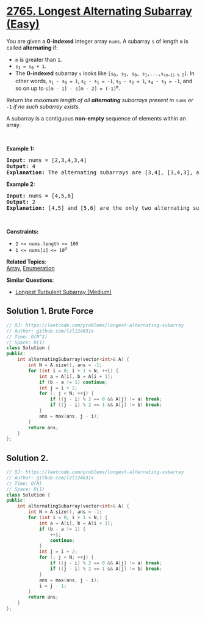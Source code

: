 # [2765. Longest Alternating Subarray (Easy)](https://leetcode.com/problems/longest-alternating-subarray)

<p>You are given a <strong>0-indexed</strong> integer array <code>nums</code>. A subarray <code>s</code> of length <code>m</code> is called <strong>alternating</strong> if:</p>
<ul>
	<li><code>m</code> is greater than <code>1</code>.</li>
	<li><code>s<sub>1</sub> = s<sub>0</sub> + 1</code>.</li>
	<li>The <strong>0-indexed</strong> subarray <code>s</code> looks like <code>[s<sub>0</sub>, s<sub>1</sub>, s<sub>0</sub>, s<sub>1</sub>,...,s<sub>(m-1) % 2</sub>]</code>. In other words, <code>s<sub>1</sub> - s<sub>0</sub> = 1</code>, <code>s<sub>2</sub> - s<sub>1</sub> = -1</code>, <code>s<sub>3</sub> - s<sub>2</sub> = 1</code>, <code>s<sub>4</sub> - s<sub>3</sub> = -1</code>, and so on up to <code>s[m - 1] - s[m - 2] = (-1)<sup>m</sup></code>.</li>
</ul>
<p>Return <em>the maximum length of all <strong>alternating</strong> subarrays present in </em><code>nums</code> <em>or </em><code>-1</code><em> if no such subarray exists</em><em>.</em></p>
<p>A subarray is a contiguous <strong>non-empty</strong> sequence of elements within an array.</p>
<p>&nbsp;</p>
<p><strong class="example">Example 1:</strong></p>
<pre><strong>Input:</strong> nums = [2,3,4,3,4]
<strong>Output:</strong> 4
<strong>Explanation:</strong> The alternating subarrays are [3,4], [3,4,3], and [3,4,3,4]. The longest of these is [3,4,3,4], which is of length 4.
</pre>
<p><strong class="example">Example 2:</strong></p>
<pre><strong>Input:</strong> nums = [4,5,6]
<strong>Output:</strong> 2
<strong>Explanation:</strong> [4,5] and [5,6] are the only two alternating subarrays. They are both of length 2.
</pre>
<p>&nbsp;</p>
<p><strong>Constraints:</strong></p>
<ul>
	<li><code>2 &lt;= nums.length &lt;= 100</code></li>
	<li><code>1 &lt;= nums[i] &lt;= 10<sup>4</sup></code></li>
</ul>

**Related Topics**:  
[Array](https://leetcode.com/tag/array/), [Enumeration](https://leetcode.com/tag/enumeration/)

**Similar Questions**:
* [Longest Turbulent Subarray (Medium)](https://leetcode.com/problems/longest-turbulent-subarray/)

## Solution 1. Brute Force

```cpp
// OJ: https://leetcode.com/problems/longest-alternating-subarray
// Author: github.com/lzl124631x
// Time: O(N^2)
// Space: O(1)
class Solution {
public:
    int alternatingSubarray(vector<int>& A) {
        int N = A.size(), ans = -1;
        for (int i = 0; i + 1 < N; ++i) {
            int a = A[i], b = A[i + 1];
            if (b - a != 1) continue;
            int j = i + 2;
            for (; j < N; ++j) {
                if ((j - i) % 2 == 0 && A[j] != a) break;
                if ((j - i) % 2 == 1 && A[j] != b) break;
            }
            ans = max(ans, j - i);
        }
        return ans;
    }
};
```

## Solution 2.

```cpp
// OJ: https://leetcode.com/problems/longest-alternating-subarray
// Author: github.com/lzl124631x
// Time: O(N)
// Space: O(1)
class Solution {
public:
    int alternatingSubarray(vector<int>& A) {
        int N = A.size(), ans = -1;
        for (int i = 0; i + 1 < N;) {
            int a = A[i], b = A[i + 1];
            if (b - a != 1) {
                ++i;
                continue;
            }
            int j = i + 2;
            for (; j < N; ++j) {
                if ((j - i) % 2 == 0 && A[j] != a) break;
                if ((j - i) % 2 == 1 && A[j] != b) break;
            }
            ans = max(ans, j - i);
            i = j - 1;
        }
        return ans;
    }
};
```